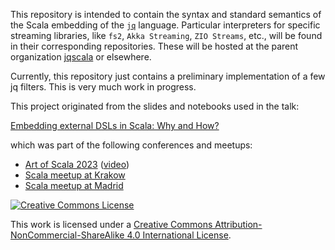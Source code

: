 This repository is intended to contain the syntax and standard semantics of the Scala embedding of the [`jq`](https://jqlang.github.io/jq/) language. Particular interpreters for specific streaming libraries, like `fs2`, `Akka Streaming`, `ZIO Streams`, etc., will be found in their corresponding repositories. These will be hosted at the parent organization [jqscala](https://github.com/jqscala) or elsewhere. 

Currently, this repository just contains a preliminary implementation of a few jq filters. This is very much work in progress. 

This project originated from the slides and notebooks used in the talk: 

[Embedding external DSLs in Scala: Why and How?](https://docs.google.com/presentation/d/1hbouiiLdZwlYKLEjDd5OM1EDYsAdGKzsHw5FxtCSZLg/edit?usp=sharing)

which was part of the following conferences and meetups: 

* [Art of Scala 2023](https://artofscala.com/) ([video](https://www.youtube.com/watch?v=G_EavBszz3E&list=PL4Hghgaxe72DtCAfCdl7QWOaVUMYE3YR_&index=5))
* [Scala meetup at Krakow](https://www.meetup.com/krakow-scala-user-group/events/297280692/)
* [Scala meetup at Madrid](https://www.meetup.com/scala-programming-madrid/events/296792248/)

<a rel="license" href="http://creativecommons.org/licenses/by-nc-sa/4.0/"><img alt="Creative Commons License" style="border-width:0" src="https://i.creativecommons.org/l/by-nc-sa/4.0/88x31.png" /></a>

This work is licensed under a <a rel="license" href="http://creativecommons.org/licenses/by-nc-sa/4.0/">Creative Commons Attribution-NonCommercial-ShareAlike 4.0 International License</a>.
